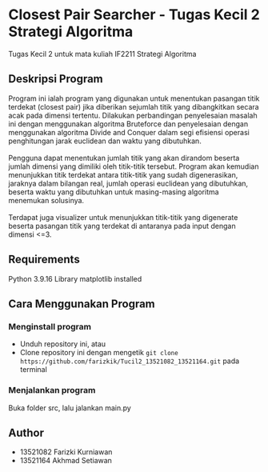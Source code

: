 # Closest Pair Searcher - Tugas Kecil 2 Strategi Algoritma
Tugas Kecil 2 untuk mata kuliah IF2211 Strategi Algoritma

## Deskripsi Program
Program ini ialah program yang digunakan untuk menentukan pasangan titik terdekat (closest pair) jika diberikan sejumlah titik yang dibangkitkan secara acak pada dimensi tertentu. Dilakukan perbandingan penyelesaian masalah ini dengan menggunakan algoritma Bruteforce dan penyelesaian dengan menggunakan algoritma Divide and Conquer dalam segi efisiensi operasi penghitungan jarak euclidean dan waktu yang dibutuhkan.\
\
Pengguna dapat menentukan jumlah titik yang akan dirandom beserta jumlah dimensi yang dimiliki oleh titik-titik tersebut. Program akan kemudian menunjukkan titik terdekat antara titik-titik yang sudah digenerasikan, jaraknya dalam bilangan real, jumlah operasi euclidean yang dibutuhkan, beserta waktu yang dibutuhkan untuk masing-masing algoritma menemukan solusinya. \
\
Terdapat juga visualizer untuk menunjukkan titik-titik yang digenerate beserta pasangan titik yang terdekat di antaranya pada input dengan dimensi <=3.

## Requirements
Python 3.9.16
Library matplotlib installed

## Cara Menggunakan Program
### Menginstall program
- Unduh repository ini, atau 
- Clone repository ini dengan mengetik `git clone https://github.com/farizkik/Tucil2_13521082_13521164.git` pada terminal
### Menjalankan program
Buka folder src, lalu jalankan main.py

## Author
- 13521082 Farizki Kurniawan
- 13521164 Akhmad Setiawan
